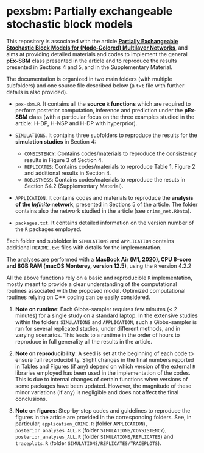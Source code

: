 # pexsbm: Partially exchangeable stochastic block models

This repository is associated with the article [**Partially Exchangeable Stochastic Block Models for (Node-Colored) Multilayer Networks**](https://arxiv.org/abs/2410.10619), and aims at providing detailed materials and codes to implement the general **pEx-SBM** class presented in the article and to reproduce the results presented in Sections 4 and 5, and in the Supplementary Material.

The documentation is organized in two main folders (with multiple subfolders) and one source file described below (a `txt` file with further details is also provided).

- `pex-sbm.R`. It contains all the **source** `R` **functions** which are required to perform posterior computation, inference and prediction under the **pEx-SBM** class (with a particular focus on the three examples studied in the article: H-DP, H-NSP and H-DP with hyperprior).

- `SIMULATIONS`. It contains three subfolders to reproduce the results for the **simulation studies** in Section 4:
	- `CONSISTENCY`: Contains codes/materials to reproduce the consistency results in Figure 3 of Section 4.
	- `REPLICATES`: Contains codes/materials to reproduce Table 1, Figure 2 and additional results in Section 4.
	- `ROBUSTNESS`: Contains codes/materials to reproduce the resuts in Section S4.2 (Supplementary Material).
	
- `APPLICATION`. It contains codes and materials to reproduce the **analysis of the *Infinito* network**, presented in Sections 5 of the article. The folder contains also the network studied in the article (see `crime_net.RData`).

- `packages.txt`. It contains detailed information on the version number of the `R` packages employed.

Each folder and subfolder in `SIMULATIONS` and `APPLICATION` contains additional `README.txt` files with details for the implementation.

The analyses are performed with a **MacBook Air (M1, 2020), CPU 8–core and 8GB RAM (macOS Monterey, version 12.5)**, using the `R` version 4.2.2

All the above functions rely on a basic and reproducible `R` implementation, mostly meant to provide a clear understanding of the computational routines associated with the proposed model. Optimized computational routines relying on C++ coding can be easily considered. 

1. **Note on runtime**: Each Gibbs-sampler requires few minutes (< 2 minutes) for a single study on a standard laptop. In the extensive studies within the folders `SIMULATIONS` and `APPLICATION`, such a Gibbs-sampler is run for several replicated studies, under different methods, and in varying scenarios. This leads to a runtime in the order of hours to reproduce in full generality all the results in the article. 

2. **Note on reproducibility**: A seed is set at the beginning of each code to ensure full reproducibility. Slight changes in the final numbers reported in Tables and Figures (if any) depend on which version of the external `R` libraries employed has been used in the implementation of the codes. This is due to internal changes of certain functions when versions of some packages have been updated. However, the magnitude of these minor variations (if any) is negligible and does not affect the final conclusions.

3. **Note on figures**: Step-by-step codes and guidelines to reproduce the figures in the article are provided in the corresponding folders. See, in particular, `application_CRIME.R` (folder `APPLICATION`), `posterior_analyses_ALL.R` (folder `SIMULATIONS/CONSISTENCY`), `posterior_analyses_ALL.R` (folder `SIMULATIONS/REPLICATES`) and `traceplots.R` (folder `SIMULATIONS/REPLICATES/TRACEPLOTS`).
